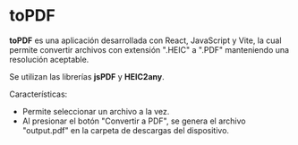 # toPDF

**toPDF** es una aplicación desarrollada con React, JavaScript y Vite, la cual permite convertir archivos con extensión ".HEIC" a ".PDF" manteniendo una resolución aceptable.

Se utilizan las librerías **jsPDF** y **HEIC2any**.

Características:

- Permite seleccionar un archivo a la vez.
- Al presionar el botón "Convertir a PDF", se genera el archivo "output.pdf" en la carpeta de descargas del dispositivo.
